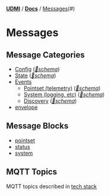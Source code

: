 [**UDMI**](../../) / [**Docs**](../) / [Messages](./)(#)

# Messages

## Message Categories

- [Config](config.md) ([_🧬schema_](../../gencode/docs/config.html))
- [State](state.md) ([_🧬schema_](../../gencode/docs/config.html))
- [Events](event.md) 
  - [Pointset (telemetry)](pointset.md#telemetry) ([_🧬schema_](../../gencode/docs/event_pointset.html))
  - [System (logging, etc)](system.md) ([_🧬schema_](../../gencode/docs/event_system.html))
  - [Discovery](../specs/discovery.md) ([_🧬schema_](../../gencode/docs/event_discovery.html))
-   [envelope](envelope.md)

## Message Blocks

- [pointset](pointset.md)
- [status](status.md)
- [system](system.md)

## MQTT Topics

MQTT topics described in [tech stack](../specs/tech_stack.md)
